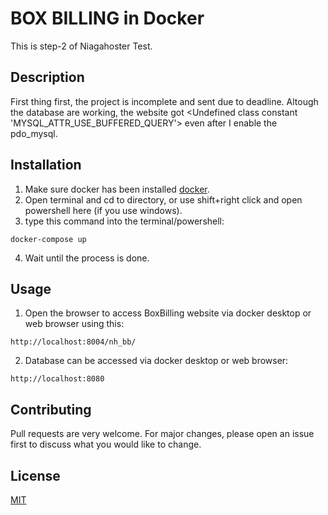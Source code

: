 # BOX BILLING in Docker
This is step-2 of Niagahoster Test. 

## Description
First thing first, the project is incomplete and sent due to deadline. Altough the database are working, the website got <Undefined class constant 'MYSQL_ATTR_USE_BUFFERED_QUERY'> even after I enable the pdo_mysql.

## Installation

1. Make sure docker has been installed [docker](https://www.docker.com/).
2. Open terminal and cd to directory, or use shift+right click and open powershell here (if you use windows).
3. type this command into the terminal/powershell:
```
docker-compose up
```
4. Wait until the process is done.

## Usage
1. Open the browser to access BoxBilling website via docker desktop or web browser using this:
```
http://localhost:8004/nh_bb/
```

2. Database can be accessed via docker desktop or web browser:
```
http://localhost:8080
```


## Contributing
Pull requests are very welcome. For major changes, please open an issue first to discuss what you would like to change.

## License
[MIT](https://choosealicense.com/licenses/mit/)